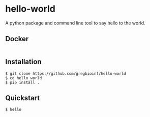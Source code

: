 # hello-world

A python package and command line tool to say hello to the world.

## Docker

```
```

## Installation

```
$ git clone https://github.com/gregbioinf/hello-world
$ cd hello_world
$ pip install .
```

## Quickstart

```
$ hello
```
